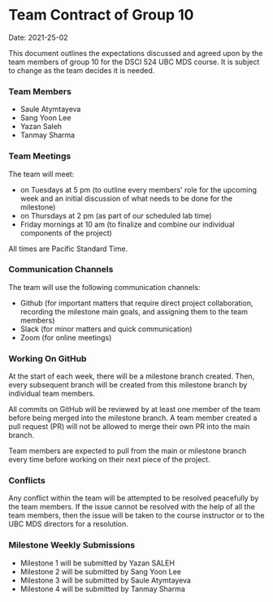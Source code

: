 Team Contract of Group 10
=========================
 Date: 2021-25-02


This document outlines the expectations discussed and agreed upon by the team members of group 10 for the DSCI 524 UBC MDS course. It is subject to change as the team decides it is needed.

### Team Members

- Saule Atymtayeva
- Sang Yoon Lee
- Yazan Saleh
- Tanmay Sharma


### Team Meetings

The team will meet:

- on Tuesdays at 5 pm (to outline every members' role for the upcoming week and an initial discussion of what needs to be done for the milestone)
- on Thursdays at 2 pm (as part of our scheduled lab time)
- Friday mornings at 10 am (to finalize and combine our individual components of the project)

All times are Pacific Standard Time.


### Communication Channels

The team will use the following communication channels:

- Github (for important matters that require direct project collaboration, recording the milestone main goals, and assigning them to the team members)
- Slack (for minor matters and quick communication)
- Zoom (for online meetings)


### Working On GitHub

At the start of each week, there will be a milestone branch created. Then, every subsequent branch will be created from this milestone branch by individual team members.

All commits on GitHub will be reviewed by at least one member of the team before being merged into the milestone branch. A team member created a pull request (PR) will not be allowed to merge their own PR into the main branch.

Team members are expected to pull from the main or milestone branch every time before working on their next piece of the project.


### Conflicts

Any conflict within the team will be attempted to be resolved peacefully by the team members. If the issue cannot be resolved with the help of all the team members, then the issue will be taken to the course instructor or to the UBC MDS directors for a resolution.


### Milestone Weekly Submissions

- Milestone 1 will be submitted by Yazan SALEH
- Milestone 2 will be submitted by Sang Yoon Lee
- Milestone 3 will be submitted by Saule Atymtayeva
- Milestone 4 will be submitted by Tanmay Sharma